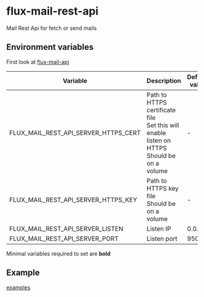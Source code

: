 # flux-mail-rest-api

Mail Rest Api for fetch or send mails

## Environment variables

First look at [flux-mail-api](https://github.com/flux-eco/flux-mail-api#environment-variables)

| Variable | Description | Default value |
| -------- | ----------- | ------------- |
| FLUX_MAIL_REST_API_SERVER_HTTPS_CERT | Path to HTTPS certificate file<br>Set this will enable listen on HTTPS<br>Should be on a volume | - |
| FLUX_MAIL_REST_API_SERVER_HTTPS_KEY | Path to HTTPS key file<br>Should be on a volume | - |
| FLUX_MAIL_REST_API_SERVER_LISTEN | Listen IP | 0.0.0.0 |
| FLUX_MAIL_REST_API_SERVER_PORT | Listen port | 9501 |

Minimal variables required to set are **bold**

## Example

[examples](examples)
